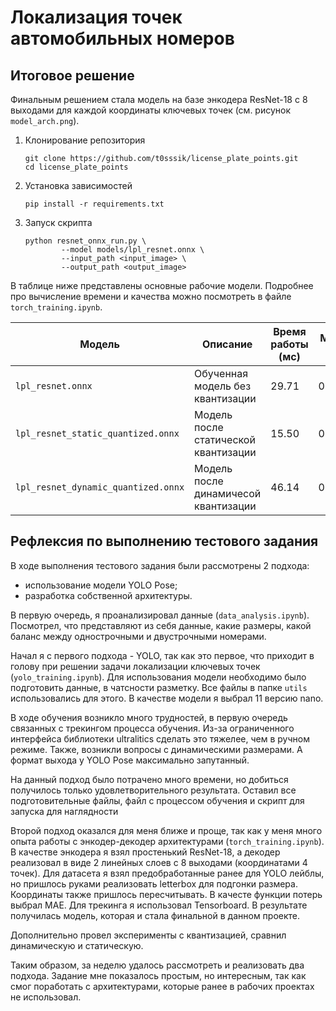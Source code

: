 # Локализация точек автомобильных номеров

## Итоговое решение

Финальным решением стала модель на базе энкодера ResNet-18 с 8 выходами для каждой координаты ключевых точек (см. рисунок `model_arch.png`).

1) Клонирование репозитория

    ```(bash)
    git clone https://github.com/t0sssik/license_plate_points.git
    cd license_plate_points
    ```

2) Установка зависимостей

    ```(bash)
    pip install -r requirements.txt
    ```

3) Запуск скрипта

    ```(bash)
    python resnet_onnx_run.py \
            --model models/lpl_resnet.onnx \
            --input_path <input_image> \
            --output_path <output_image>
    ```

В таблице ниже представлены основные рабочие модели. Подробнее про вычисление времени и качества можно посмотреть в файле `torch_training.ipynb`.

| Модель | Описание | Время работы (мс) | Метрика (MAE) | Размер модели (МБ) |
|--------|----------|-------------------|---------------|---------------|
| `lpl_resnet.onnx` | Обученная модель без квантизации | 29.71 | 0.003695 | 43.1 |
| `lpl_resnet_static_quantized.onnx` | Модель после статической квантизации | 15.50 | 0.004833 | 10.8 |
| `lpl_resnet_dynamic_quantized.onnx` |Модель после динамичесой квантизации | 46.14 | 0.004124 | 10.8 |

## Рефлексия по выполнению тестового задания

В ходе выполнения тестового задания были рассмотрены 2 подхода:

- использование модели YOLO Pose;
- разработка собственной архитектуры.

В первую очередь, я проанализировал данные (`data_analysis.ipynb`). Посмотрел, что представляют из себя данные, какие размеры, какой баланс между однострочными и двустрочными номерами.

Начал я с первого подхода - YOLO, так как это первое, что приходит в голову при решении задачи локализации ключевых точек (`yolo_training.ipynb`). Для использования модели необходимо было подготовить данные, в чатсности разметку. Все файлы в папке `utils` использовались для этого. В качестве модели я выбрал 11 версию nano.

В ходе обучения возникло много трудностей, в первую очередь связанных с трекингом процесса обучения. Из-за ограниченного интерфейса библиотеки ultralitics сделать это тяжелее, чем в ручном режиме. Также, возникли вопросы с динамическими размерами. А формат выхода у YOLO Pose максимально запутанный.

На данный подход было потрачено много времени, но добиться получилось только удовлетворительного результата. Оставил все подготовительные файлы, файл с процессом обучения и скрипт для запуска для наглядности

Второй подход оказался для меня ближе и проще, так как у меня много опыта работы с энкодер-декодер архитектурами (`torch_training.ipynb`). В качестве энкодера я взял простенький ResNet-18, а декодер реализовал в виде 2 линейных слоев с 8 выходами (координатами 4 точек). Для датасета я взял предобработанные ранее для YOLO лейблы, но пришлось руками реализовать letterbox для подгонки размера. Координаты также пришлось пересчитывать. В качесте функции потерь выбрал MAE. Для трекинга я использовал Tensorboard. В результате получилась модель, которая и стала финальной в данном проекте.

Дополнительно провел эксперименты с квантизацией, сравнил динамическую и статическую.

Таким образом, за неделю удалось рассмотреть и реализовать два подхода. Задание мне показалось простым, но интересным, так как смог поработать с архитектурами, которые ранее в рабочих проектах не использовал.

